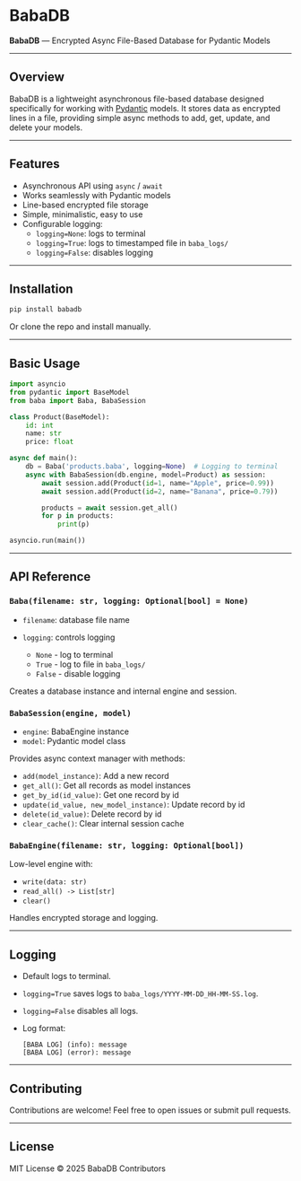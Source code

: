 
# BabaDB

**BabaDB** — Encrypted Async File-Based Database for Pydantic Models

---

## Overview

BabaDB is a lightweight asynchronous file-based database designed specifically for working with [Pydantic](https://pydantic.dev/) models. It stores data as encrypted lines in a file, providing simple async methods to add, get, update, and delete your models.

---

## Features

- Asynchronous API using `async` / `await`
- Works seamlessly with Pydantic models
- Line-based encrypted file storage
- Simple, minimalistic, easy to use
- Configurable logging:
  - `logging=None`: logs to terminal
  - `logging=True`: logs to timestamped file in `baba_logs/`
  - `logging=False`: disables logging

---

## Installation

```bash
pip install babadb
````

Or clone the repo and install manually.

---

## Basic Usage

```python
import asyncio
from pydantic import BaseModel
from baba import Baba, BabaSession

class Product(BaseModel):
    id: int
    name: str
    price: float

async def main():
    db = Baba('products.baba', logging=None)  # Logging to terminal
    async with BabaSession(db.engine, model=Product) as session:
        await session.add(Product(id=1, name="Apple", price=0.99))
        await session.add(Product(id=2, name="Banana", price=0.79))

        products = await session.get_all()
        for p in products:
            print(p)

asyncio.run(main())
```

---

## API Reference

### `Baba(filename: str, logging: Optional[bool] = None)`

* `filename`: database file name
* `logging`: controls logging

  * `None` - log to terminal
  * `True` - log to file in `baba_logs/`
  * `False` - disable logging

Creates a database instance and internal engine and session.

### `BabaSession(engine, model)`

* `engine`: BabaEngine instance
* `model`: Pydantic model class

Provides async context manager with methods:

* `add(model_instance)`: Add a new record
* `get_all()`: Get all records as model instances
* `get_by_id(id_value)`: Get one record by id
* `update(id_value, new_model_instance)`: Update record by id
* `delete(id_value)`: Delete record by id
* `clear_cache()`: Clear internal session cache

### `BabaEngine(filename: str, logging: Optional[bool])`

Low-level engine with:

* `write(data: str)`
* `read_all() -> List[str]`
* `clear()`

Handles encrypted storage and logging.

---

## Logging

* Default logs to terminal.
* `logging=True` saves logs to `baba_logs/YYYY-MM-DD_HH-MM-SS.log`.
* `logging=False` disables all logs.
* Log format:

  ```
  [BABA LOG] (info): message
  [BABA LOG] (error): message
  ```

---

## Contributing

Contributions are welcome! Feel free to open issues or submit pull requests.

---

## License

MIT License © 2025 BabaDB Contributors

